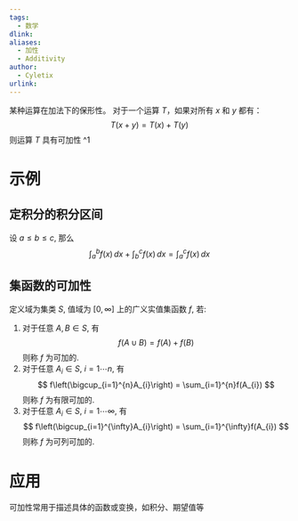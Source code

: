 ```yaml
---
tags:
  - 数学
dlink: 
aliases:
  - 加性
  - Additivity
author:
  - Cyletix
urlink:
---
```

某种运算在加法下的保形性。
对于一个运算 $T$，如果对所有 $x$ 和 $y$ 都有：
$$T(x+y)=T(x)+T(y)$$
则运算 $T$ 具有可加性 ^1

# 示例
## 定积分的积分区间
设 $a \leq b \leq c$, 那么
$$
\int_a^b f(x)\,dx + \int_b^c f(x)\,dx = \int_a^c f(x)\,dx
$$

## 集函数的可加性
定义域为集类 $S$, 值域为 $[0, \infty]$ 上的广义实值集函数 $f$, 若: 
1. 对于任意 $A, B \in S$, 有
$$
f(A \cup B) = f(A) + f(B)
$$
则称 $f$ 为可加的. 
2. 对于任意 $A_i \in S$, $i=1\cdots n$, 有
$$
f\left(\bigcup_{i=1}^{n}A_{i}\right) = \sum_{i=1}^{n}f(A_{i})
$$
则称 $f$ 为有限可加的. 
3. 对于任意 $A_i \in S$, $i=1\cdots \infty$, 有
$$
f\left(\bigcup_{i=1}^{\infty}A_{i}\right) = \sum_{i=1}^{\infty}f(A_{i})
$$
则称 $f$ 为可列可加的. 

# 应用
可加性常用于描述具体的函数或变换，如积分、期望值等